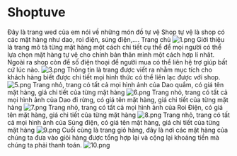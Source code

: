# Shoptuve
Đây là trang wed của em nói về những món đồ tự vệ
Shop tự vệ là shop có các mặt hàng như dao, roi điện, súng điện,….
Trang chủ
<img src="https://www.upsieutoc.com/images/2019/09/27/1.png" alt="1.png" border="0" />
Giới thiệu là trang mô tả từng mặt hàng một cách chi tiết cụ thể để mọi người có thể lựa chọn mặt hàng tự vệ cho chính bản thân mình một cách hợp lí nhât.
Ngoài ra shop còn để số điện thoại để người mua có thể liên hệ trợ giúp bất cứ lúc nào.
<img src="https://www.upsieutoc.com/images/2019/09/27/3.png" alt="3.png" border="0" />
Thông tin là trang được viết ra nhằm mục tích cho khách hàng biết được chi tiết mọi hình thức có thể liên lạc được với shop.
<img src="https://www.upsieutoc.com/images/2019/09/27/5.png" alt="5.png" border="0" />
Trang nhỏ, trang có tất cả mọi hình ảnh của Dao quắm, có giá tên mặt hàng, giá chi tiết của từng mặt hàng
<img src="https://www.upsieutoc.com/images/2019/09/27/6.png" alt="6.png" border="0" />
Trang nhỏ, trang có tất cả mọi hình ảnh của Dao đi rừng, có giá tên mặt hàng, giá chi tiết của từng mặt hàng
<img src="https://www.upsieutoc.com/images/2019/09/27/7.png" alt="7.png" border="0" />
Trang nhỏ, trang có tất cả mọi hình ảnh của Roi Điện, có giá tên mặt hàng, giá chi tiết của từng mặt hàng
<img src="https://www.upsieutoc.com/images/2019/09/27/8.png" alt="8.png" border="0" />
Trang nhỏ, trang có tất cả mọi hình ảnh của Súng điện, có giá tên mặt hàng, giá chi tiết của từng mặt hàng
<img src="https://www.upsieutoc.com/images/2019/09/27/9.png" alt="9.png" border="0" />
Cuối cùng là trang giỏ hàng, đây là nơi các mặt hàng của chúng ta đưa vào giỏi hàng được tổng hợp lại và cộng lại khoảng tiền mà chúng ta phải thanh toán.
<img src="https://www.upsieutoc.com/images/2019/09/27/10.png" alt="10.png" border="0" />

